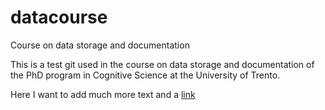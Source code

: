 # datacourse
Course on data storage and documentation

This is a test git used in the course on data storage and documentation of the PhD program in Cognitive Science at the University of Trento.


Here I want to add much more text and a [link](www.unitn.it)

